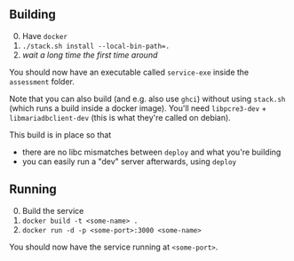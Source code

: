 ## Building

0. Have `docker`
1. `./stack.sh install --local-bin-path=.`
2. _wait a long time the first time around_

You should now have an executable called `service-exe` inside the `assessment` folder.

Note that you can also build (and e.g. also use `ghci`) without using `stack.sh` (which runs a build inside a docker image).
You'll need `libpcre3-dev` + `libmariadbclient-dev` (this is what they're called on debian).

This build is in place so that
* there are no libc mismatches between `deploy` and what you're building
* you can easily run a "dev" server afterwards, using `deploy`

## Running

0. Build the service
1. `docker build -t <some-name> .`
2. `docker run -d -p <some-port>:3000 <some-name>`

You should now have the service running at `<some-port>`.
